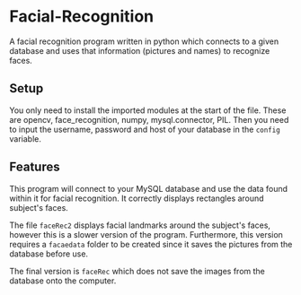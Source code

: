 # Facial-Recognition
A facial recognition program written in python which connects to a given database and uses that information (pictures and names) to recognize faces. 

## Setup

You only need to install the imported modules at the start of the file. These are opencv, face_recognition, numpy, mysql.connector, PIL. 
Then you need to input the username, password and host of your database in the `config` variable.

## Features

This program will connect to your MySQL database and use the data found within it for facial recognition. It correctly displays rectangles around subject's faces. 

The file `faceRec2` displays facial landmarks around the subject's faces, however this is a slower version of the program. Furthermore, this version requires a `facaedata` folder to be created since it saves the pictures from the database before use.

The final version is `faceRec` which does not save the images from the database onto the computer. 

